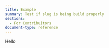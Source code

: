 ```yaml
---
title: Example
summary: Test if slug is being build properly
sections:
  - For Contribuitors
document-type: reference
---
```

Hello